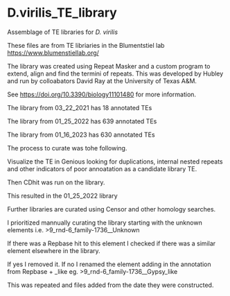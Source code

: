 # D.virilis_TE_library
Assemblage of TE libraries for _D. virilis_

These files are from TE libriaries in the Blumentstiel lab
https://www.blumenstiellab.org/

The library was created using Repeat Masker and a custom program to extend, align and find the termini of repeats. 
This was developed by Hubley and run by colloabators David Ray at the University of Texas A&M.

See https://doi.org/10.3390/biology11101480 for more information.

The library from 03_22_2021 has 18 annotated TEs 

The library from 01_25_2022 has 639 annotated TEs

The library from 01_16_2023 has 630 annotated TEs

The process to curate was tohe following.

Visualize the TE in Genious looking for duplications, internal nested repeats and other indicators of poor annoatation as a candidate library TE.

Then CDhit was run on the library.

This resulted in the 01_25_2022 library

Further libraries are curated using Censor and other homology searches. 

I prioritized mannually curating the library starting with the unknown elements i.e. >9_rnd-6_family-1736__Unknown

If there was a Repbase hit to this element I checked if there was a similar element elsewhere in the library.

If yes I removed it. If no I renamed the element adding in the annotation from Repbase + _like eg. >9_rnd-6_family-1736__Gypsy_like

This was repeated and files added from the date they were constructed.


